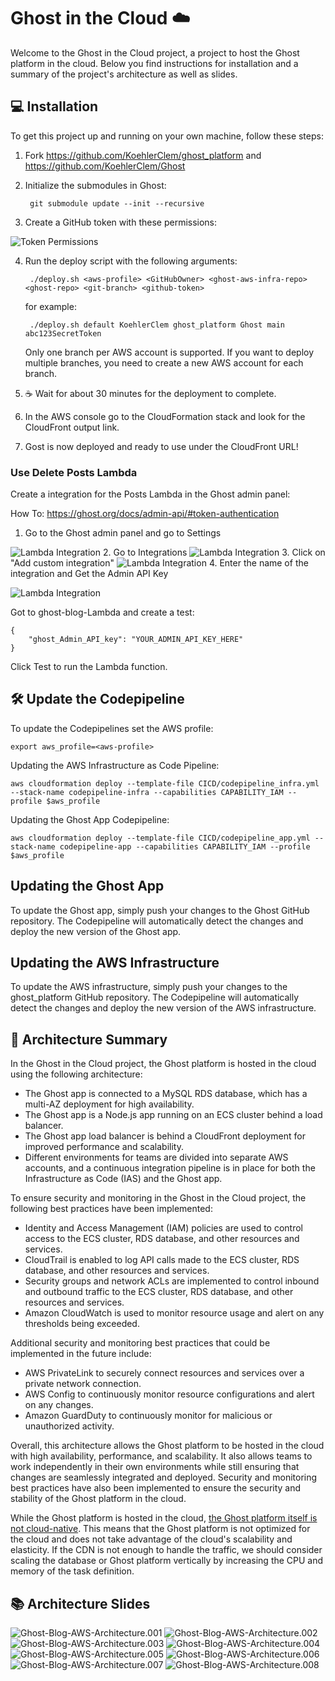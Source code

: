 # Ghost in the Cloud ☁️

Welcome to the Ghost in the Cloud project, a project to host the Ghost platform in the cloud. Below you find instructions for installation and a summary of the project's architecture as well as slides. 

## 💻 Installation
To get this project up and running on your own machine, follow these steps:

1. Fork https://github.com/KoehlerClem/ghost_platform and https://github.com/KoehlerClem/Ghost
2. Initialize the submodules in Ghost:

        git submodule update --init --recursive

3. Create a GitHub token with these permissions:

![Token Permissions](Documentation/TokenPermissions.png)

4. Run the deploy script with the following arguments:

        ./deploy.sh <aws-profile> <GitHubOwner> <ghost-aws-infra-repo> <ghost-repo> <git-branch> <github-token>
        
    for example: 
        
        ./deploy.sh default KoehlerClem ghost_platform Ghost main abc123SecretToken

    Only one branch per AWS account is supported. If you want to deploy multiple branches, you need to create a new AWS account for each branch.

5. ☕️ Wait for about 30 minutes for the deployment to complete.
6. In the AWS console go to the CloudFormation stack and look for the CloudFront output link. 
7. Gost is now deployed and ready to use under the CloudFront URL!

### Use Delete Posts Lambda

Create a integration for the Posts Lambda in the Ghost admin panel:

How To: https://ghost.org/docs/admin-api/#token-authentication

1. Go to the Ghost admin panel and go to Settings

![Lambda Integration](Documentation/integration1.png)
2. Go to Integrations
![Lambda Integration](Documentation/integration2.png)
3. Click on "Add custom integration"
![Lambda Integration](Documentation/integration3.png)
4. Enter the name of the integration and Get the Admin API Key

![Lambda Integration](Documentation/integration4.png)

Got to ghost-blog-Lambda and create a test:

    { 
        "ghost_Admin_API_key": "YOUR_ADMIN_API_KEY_HERE" 
    }

Click Test to run the Lambda function.

## 🛠️ Update the Codepipeline

To update the Codepipelines set the AWS profile:
    
    export aws_profile=<aws-profile>

Updating the AWS Infrastructure as Code Pipeline:

    aws cloudformation deploy --template-file CICD/codepipeline_infra.yml --stack-name codepipeline-infra --capabilities CAPABILITY_IAM --profile $aws_profile

Updating the Ghost App Codepipeline:

    aws cloudformation deploy --template-file CICD/codepipeline_app.yml --stack-name codepipeline-app --capabilities CAPABILITY_IAM --profile $aws_profile

## Updating the Ghost App

To update the Ghost app, simply push your changes to the Ghost GitHub repository. The Codepipeline will automatically detect the changes and deploy the new version of the Ghost app.

## Updating the AWS Infrastructure

To update the AWS infrastructure, simply push your changes to the ghost_platform GitHub repository. The Codepipeline will automatically detect the changes and deploy the new version of the AWS infrastructure.

## 📝 Architecture Summary

In the Ghost in the Cloud project, the Ghost platform is hosted in the cloud using the following architecture:

- The Ghost app is connected to a MySQL RDS database, which has a multi-AZ deployment for high availability.
- The Ghost app is a Node.js app running on an ECS cluster behind a load balancer.
- The Ghost app load balancer is behind a CloudFront deployment for improved performance and scalability.
- Different environments for teams are divided into separate AWS accounts, and a continuous integration pipeline is in place for both the Infrastructure as Code (IAS) and the Ghost app.

To ensure security and monitoring in the Ghost in the Cloud project, the following best practices have been implemented:

- Identity and Access Management (IAM) policies are used to control access to the ECS cluster, RDS database, and other resources and services.
- CloudTrail is enabled to log API calls made to the ECS cluster, RDS database, and other resources and services.
- Security groups and network ACLs are implemented to control inbound and outbound traffic to the ECS cluster, RDS database, and other resources and services.
- Amazon CloudWatch is used to monitor resource usage and alert on any thresholds being exceeded.

Additional security and monitoring best practices that could be implemented in the future include:

- AWS PrivateLink to securely connect resources and services over a private network connection.
- AWS Config to continuously monitor resource configurations and alert on any changes.
- Amazon GuardDuty to continuously monitor for malicious or unauthorized activity.

Overall, this architecture allows the Ghost platform to be hosted in the cloud with high availability, performance, and scalability. It also allows teams to work independently in their own environments while still ensuring that changes are seamlessly integrated and deployed. Security and monitoring best practices have also been implemented to ensure the security and stability of the Ghost platform in the cloud.

While the Ghost platform is hosted in the cloud, [the Ghost platform itself is not cloud-native](https://ghost.org/docs/faq/clustering-sharding-multi-server/). This means that the Ghost platform is not optimized for the cloud and does not take advantage of the cloud's scalability and elasticity. If the CDN is not enough to handle the traffic, we should consider scaling the database or Ghost platform vertically by increasing the CPU and memory of the task definition.

## 📚 Architecture Slides

![Ghost-Blog-AWS-Architecture.001](Documentation/Ghost-Blog-AWS-Architecture.001.png)
![Ghost-Blog-AWS-Architecture.002](Documentation/Ghost-Blog-AWS-Architecture.002.png)
![Ghost-Blog-AWS-Architecture.003](Documentation/Ghost-Blog-AWS-Architecture.003.png)
![Ghost-Blog-AWS-Architecture.004](Documentation/Ghost-Blog-AWS-Architecture.004.png)
![Ghost-Blog-AWS-Architecture.005](Documentation/Ghost-Blog-AWS-Architecture.005.png)
![Ghost-Blog-AWS-Architecture.006](Documentation/Ghost-Blog-AWS-Architecture.006.png)
![Ghost-Blog-AWS-Architecture.007](Documentation/Ghost-Blog-AWS-Architecture.007.png)
![Ghost-Blog-AWS-Architecture.008](Documentation/Ghost-Blog-AWS-Architecture.008.png)


